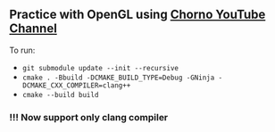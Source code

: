 ## Practice with OpenGL using [Chorno YouTube Channel](https://www.youtube.com/watch?v=W3gAzLwfIP0&list=PLlrATfBNZ98foTJPJ_Ev03o2oq3-GGOS2)

To run:
* `git submodule update --init --recursive`
* `cmake . -Bbuild -DCMAKE_BUILD_TYPE=Debug -GNinja -DCMAKE_CXX_COMPILER=clang++`
* `cmake --build build`

### !!! Now support only clang compiler